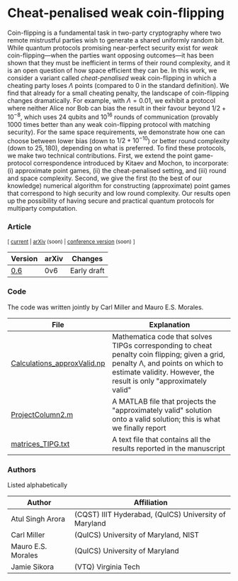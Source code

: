 # Cheat-penalised weak coin-flipping

Coin-flipping is a fundamental task in two-party cryptography where two remote mistrustful parties wish to generate a shared uniformly random bit. While quantum protocols promising near-perfect security exist for *weak* coin-flipping—when the parties want opposing outcomes—it has been shown that they must be inefficient in terms of their round complexity, and it is an open question of how space efficient they can be. In this work, we consider a variant called *cheat-penalised* weak coin-flipping in which a cheating party loses $\Lambda$ points (compared to $0$ in the standard definition). We find that already for a small cheating penalty, the landscape of coin-flipping changes dramatically. For example, with $\Lambda=0.01$, we exhibit a protocol where neither Alice nor Bob can bias the result in their favour beyond $1/2 + 10^{-8}$, which uses $24$ qubits and $10^{16}$ rounds of communication (provably $1000$ times better than any weak coin-flipping protocol with matching security). For the same space requirements, we demonstrate how one can choose between lower bias (down to $1/2 + 10^{-10}$) or better round complexity (down to $25,180$), depending on what is preferred. To find these protocols, we make two technical contributions. First, we extend the point game-protocol correspondence introduced by Kitaev and Mochon, to incorporate: (i) approximate point games, (ii) the cheat-penalised setting, and (iii) round and space complexity. Second, we give the first (to the best of our knowledge) numerical algorithm for constructing (approximate) point games that correspond to high security and low round complexity. Our results open up the possibility of having secure and practical quantum protocols for multiparty computation. 



### Article



<sub> [ [current](penWCF_0v6.pdf) | [arXiv]() (soon) | [conference version]() (soon) ] </sub>


| Version | arXiv | Changes | 
|-|-|-|
| [0.6](penWCF_0v6.pdf) | 0v6 | Early draft |


### Code

The code was written jointly by Carl Miller and Mauro E.S. Morales.

| File | Explanation | 
|-|-|
| [Calculations_approxValid.np](numerics/Calculations_approxValid.nb) | Mathematica code that solves TIPGs corresponding to cheat penalty coin flipping; given a grid, penalty Λ, and points on which to estimate validity. However, the result is only "approximately valid"| 
| [ProjectColumn2.m](numerics/ProjectColumn2.m) | A MATLAB file that projects the "approximately valid" solution onto a valid solution; this is what we finally report |  
| [matrices_TIPG.txt](numerics/Matrices_TIPG.txt) | A text file that contains all the results reported in the manuscript |



### Authors
Listed alphabetically 

| Author | Affiliation |
| - | - |
| Atul Singh Arora | (CQST) IIIT Hyderabad, (QuICS) University of Maryland | 
| Carl Miller | (QuICS) University of Maryland, NIST | 
| Mauro E.S. Morales | (QuICS) University of Maryland | 
| Jamie Sikora | (VTQ) Virginia Tech |



